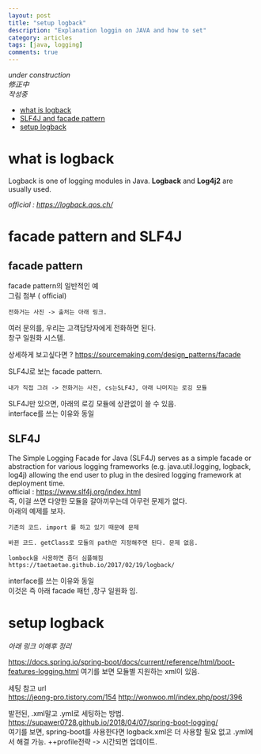 ```yaml
---
layout: post
title: "setup logback"
description: "Explanation loggin on JAVA and how to set"
category: articles
tags: [java, logging]
comments: true
---
```

*under construction*  
*修正中*  
*작성중*  

<!-- contents -->
- [what is logback](#id-section1)
- [SLF4J and facade pattern](#id-section2)
- [setup logback](#id-section3)


<div id='id-section1'/>

# what is logback
Logback is one of logging modules in Java. **Logback** and **Log4j2** are usually used.  

<!--또한 log4j(2)를 기반으로 보완한 것이 logback이니 이걸 사용하는 것이 좋음.  
왜 써야 하는지 이유는 아래 참고 작성  
logback.xml즐찾 폴더 -> 사용해야 하는 이유 
-->
*official : https://logback.qos.ch/*

<div id='id-section2'/>

# facade pattern and SLF4J
<!--facade pattern이랑 순서 바꾸셈. -->
## facade pattern
facade pattern의 일반적인 예   
그림 첨부 ( official)  
```
전화거는 사진 -> 출처는 아래 링크. 
```
여러 문의를, 우리는 고객담당자에게 전화하면 된다.   
창구 일원화 시스템. 

상세하게 보고싶다면 ? https://sourcemaking.com/design_patterns/facade

SLF4J로 보는 facade pattern.
```
내가 직접 그려 -> 전화거는 사진, cs는SLF4J, 아래 나머지는 로깅 모듈 
```
SLF4J만 있으면, 아래의 로깅 모듈에 상관없이 쓸 수 있음.   
interface를 쓰는 이유와 동일 

## SLF4J
The Simple Logging Facade for Java (SLF4J) serves as a simple facade or abstraction for various logging frameworks (e.g. java.util.logging, logback, log4j) allowing the end user to plug in the desired logging framework at deployment time.  
official : https://www.slf4j.org/index.html  
즉, 이걸 쓰면 다양한 모듈을 갈아끼우는데 아무런 문제가 없다.  
아래의 예제를 보자. 
```
기존의 코드. import 를 하고 있기 때문에 문제
```

```
바뀐 코드. getClass로 모듈의 path만 지정해주면 된다. 문제 없음. 
```

```
lombock을 사용하면 좀더 심플해짐
https://taetaetae.github.io/2017/02/19/logback/
```
interface를 쓰는 이유와 동일  
이것은 즉 아래 facade 패턴 ,창구 일원화 임.  

<div id='id-section3'/>

# setup logback

*아래 링크 이해후 정리*

https://docs.spring.io/spring-boot/docs/current/reference/html/boot-features-logging.html
여기를 보면 모듈별 지원하는 xml이 있음.

세팅 참고 url  
https://jeong-pro.tistory.com/154
http://wonwoo.ml/index.php/post/396  


발전된, .xml말고 .yml로 세팅하는 방법.   
https://supawer0728.github.io/2018/04/07/spring-boot-logging/  
여기를 보면, spring-boot를 사용한다면 logback.xml은 더 사용할 필요 없고
.yml에서 해결 가능. 
++profile전략 -> 시간되면 업데이트. 


<!--
아래를 참고하여 md파일을 완성. 

여러가지 로깅 모듈이 있음. 
interface역할을 하는 @Slf4j이 있음. 
그리고 엥간한건 다 SL4j 를 지원하기 때문에 
우리가 쓸 때에는 @SL4j를 쓰거나 몇 줄 추가하면 끝.

1. logback.xml 설정방법
공식 : https://logback.qos.ch/
쉬운 방법: https://taetaetae.github.io/2017/02/19/logback/

여기도 참고
https://jeong-pro.tistory.com/154
스프링부트에서의 설정 방법. 

2. lombock과 같이 사용할 때 @Slf4j는 뭐임?
왜 SL4J를 사용하는가? 
https://inyl.github.io/programming/2017/05/05/slf4j.html

https://taetaetae.github.io/2017/02/19/logback/
여기의 롬복 코드도 참고하렴. 

0. SL4j는?
자바 진영에서 로깅 처리를 하는 일련의 흐름
(공식 문서에서 지원하는 그림)
facade 패턴으로 구현된 창구 일원화 시스템.
// http://jusungpark.tistory.com/23
// 영어로 된 참고 사이트(가능하면 official찾기)
lombock을 쓴다면 @slj4붙이고, log.info이런 식으로 쓴다.
장점 : 모듈을 쉽게 교체 가능(전부 replace하지 않아도 된다)  



1. what is logback?
여러가지 로깅 모들이 있다 ( 자바 진영 ), a, b 등
그 중 하나의 로깅 모듈. 
~한 이유로 많이 쓴다. 
	1.
	2.
	3.

2.SL4과 facadpattern 

2. logback.xml setting
설정 파일의 경우 쓰는 모듈에 따라, spring-boot에서 설정 가능한 파일이 다르다. 
이름만 다를 뿐 , 결론 세팅은 똑같음. 


3. 세팅 방법.

 https://jeong-pro.tistory.com/154
 요걸 보면서 설정방법 연구. 
 
++모든 것에는 반드시 official한 링크를 붙일것. 

http://wonwoo.ml/index.php/post/396
요기 logback.xml에 대한 참고도 있음. 


https://supawer0728.github.io/2018/04/07/spring-boot-logging/
여기도 참고. 
여기를 보면, spring-boot를 사용한다면 logback.xml은 더 사용할 필요 없고
.yml에서 해결 가능. 
++profile전략 -> 시간되면 업데이트. 
-->